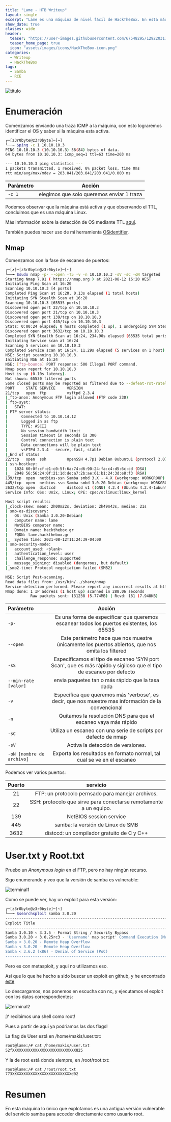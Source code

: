 ```yaml
---
title: "Lame - HTB Writeup"
layout: single
excerpt: "Lame es una máquina de nivel fácil de HackTheBox. En esta máquina explotamos únicamente una antigua versión vulnerable de samba para acceder directamente como usuario root."
show_date: true
classes: wide
header:
  teaser: "https://user-images.githubusercontent.com/67548295/129220317-5439270a-e4bb-47e0-b981-ef0a3aab911e.png"
  teaser_home_page: true
  icon: "assets/images/icons/HackTheBox-icon.png"
categories:
  - Writeup
  - HackTheBox
tags:
  - Samba
  - RCE
---
```


![titulo](https://user-images.githubusercontent.com/67548295/129220778-695a7fa5-39f9-4bbe-b0bd-87bec3ec2d3c.png)

# Enumeración

Comenzamos enviando una traza ICMP a la máquina, con esto lograremos identificar el OS y saber si la máquina esta activa.

```bash
┌─[z3r0byte@z3r0byte]─[~]
└──╼ $ping -c 1 10.10.10.3
PING 10.10.10.3 (10.10.10.3) 56(84) bytes of data.
64 bytes from 10.10.10.3: icmp_seq=1 ttl=63 time=203 ms

--- 10.10.10.3 ping statistics ---
1 packets transmitted, 1 received, 0% packet loss, time 0ms
rtt min/avg/max/mdev = 203.041/203.041/203.041/0.000 ms
```
| Parámetro | Acción |
|:----------|:------:|
| `-c 1` | elegimos que solo queremos enviar 1 traza |

Podemos observar que la máquina está activa y que observando el TTL, concluimos que es una máquina Linux.

Más información sobre la detección de OS mediante TTL [aquí](https://subinsb.com/default-device-ttl-values/).

También puedes hacer uso de mi herramienta [OSidentifier](https://github.com/z3robyte/OSidentifier).

## Nmap

Comenzamos con la fase de escaneo de puertos:

```bash
┌─[✗]─[z3r0byte@z3r0byte]─[~]
└──╼ $sudo nmap -p- --open -T5 -v -n 10.10.10.3 -sV -sC -oN targeted
Starting Nmap 7.91 ( https://nmap.org ) at 2021-08-12 16:20 WEST
Initiating Ping Scan at 16:20
Scanning 10.10.10.3 [4 ports]
Completed Ping Scan at 16:20, 0.13s elapsed (1 total hosts)
Initiating SYN Stealth Scan at 16:20
Scanning 10.10.10.3 [65535 ports]
Discovered open port 22/tcp on 10.10.10.3
Discovered open port 21/tcp on 10.10.10.3
Discovered open port 139/tcp on 10.10.10.3
Discovered open port 445/tcp on 10.10.10.3
Stats: 0:00:24 elapsed; 0 hosts completed (1 up), 1 undergoing SYN Stealth Scan
Discovered open port 3632/tcp on 10.10.10.3
Completed SYN Stealth Scan at 16:24, 234.90s elapsed (65535 total ports)
Initiating Service scan at 16:24
Scanning 5 services on 10.10.10.3
Completed Service scan at 16:24, 11.29s elapsed (5 services on 1 host)
NSE: Script scanning 10.10.10.3.
Initiating NSE at 16:24
NSE: [ftp-bounce] PORT response: 500 Illegal PORT command.
Nmap scan report for 10.10.10.3
Host is up (0.10s latency).
Not shown: 65530 filtered ports
Some closed ports may be reported as filtered due to --defeat-rst-ratelimit
PORT     STATE SERVICE     VERSION
21/tcp   open  ftp         vsftpd 2.3.4
|_ftp-anon: Anonymous FTP login allowed (FTP code 230)
| ftp-syst: 
|   STAT: 
| FTP server status:
|      Connected to 10.10.14.12
|      Logged in as ftp
|      TYPE: ASCII
|      No session bandwidth limit
|      Session timeout in seconds is 300
|      Control connection is plain text
|      Data connections will be plain text
|      vsFTPd 2.3.4 - secure, fast, stable
|_End of status
22/tcp   open  ssh         OpenSSH 4.7p1 Debian 8ubuntu1 (protocol 2.0)
| ssh-hostkey: 
|   1024 60:0f:cf:e1:c0:5f:6a:74:d6:90:24:fa:c4:d5:6c:cd (DSA)
|_  2048 56:56:24:0f:21:1d:de:a7:2b:ae:61:b1:24:3d:e8:f3 (RSA)
139/tcp  open  netbios-ssn Samba smbd 3.X - 4.X (workgroup: WORKGROUP)
445/tcp  open  netbios-ssn Samba smbd 3.0.20-Debian (workgroup: WORKGROUP)
3632/tcp open  distccd     distccd v1 ((GNU) 4.2.4 (Ubuntu 4.2.4-1ubuntu4))
Service Info: OSs: Unix, Linux; CPE: cpe:/o:linux:linux_kernel

Host script results:
|_clock-skew: mean: 2h00m22s, deviation: 2h49m43s, median: 21s
| smb-os-discovery: 
|   OS: Unix (Samba 3.0.20-Debian)
|   Computer name: lame
|   NetBIOS computer name: 
|   Domain name: hackthebox.gr
|   FQDN: lame.hackthebox.gr
|_  System time: 2021-08-12T11:24:39-04:00
| smb-security-mode: 
|   account_used: <blank>
|   authentication_level: user
|   challenge_response: supported
|_  message_signing: disabled (dangerous, but default)
|_smb2-time: Protocol negotiation failed (SMB2)

NSE: Script Post-scanning.
Read data files from: /usr/bin/../share/nmap
Service detection performed. Please report any incorrect results at https://nmap.org/submit/ .
Nmap done: 1 IP address (1 host up) scanned in 288.06 seconds
           Raw packets sent: 131238 (5.774MB) | Rcvd: 181 (7.948KB)
```
| Parámetro | Acción |
|:----------|:------:|
| `-p-` | Es una forma de especificar que queremos escanear todos los puertos existentes, los 65535 |
| `--open` | Este parámetro hace que nos muestre únicamente los puertos abiertos, que nos omita los filtered |
| `-sS` | Especificamos el tipo de escaneo 'SYN port Scan', que es más rápido y sigiloso que el tipo de escaneo por defecto |
| `--min-rate [valor]` | envia paquetes tan o más rápido que la tasa dada |
| `-v` | Especifica que queremos más 'verbose', es decir, que nos muestre mas información de la convencional |
| `-n` | Quitamos la resolución DNS para que el escaneo vaya más rápido |
| `-sC` | Utiliza un escaneo con una serie de scripts por defecto de nmap |
| `-sV` | Activa la detección de versiones. |
| `-oN [nombre de archivo]` | Exporta los resultados en formato normal, tal cual se ve en el escaneo |

Podemos ver varios puertos:

| Puerto | servicio |
|:------:|:--------:|
| 21 | FTP: un protocolo pernsado para manejar archivos. |
| 22 | SSH: protocolo que sirve para conectarse remotamente a un equipo. |
| 139 | NetBIOS session service |
| 445| samba: la versión de Linux de SMB |
| 3632 | distccd: un compilador gratuito de C y C++  |

# User.txt y Root.txt

Pruebo un _Anonymous login_ en el FTP, pero no hay ningún recurso.

Sigo enumerando y veo que la versión de samba es vulnerable:

![terminal1](https://user-images.githubusercontent.com/67548295/129226546-ff20bb53-a20d-40a5-9a2e-64c376efd3e3.png)

Como se puede ver, hay un exploit para esta versión:

```bash
┌─[z3r0byte@z3r0byte]─[~]
└──╼ $searchsploit samba 3.0.20
-------------------------------------------------------------------------------------------------------------------------------------------------------
Exploit Title                                                                                                             |  Path
-------------------------------------------------------------------------------------------------------------------------------------------------------
Samba 3.0.10 < 3.3.5 - Format String / Security Bypass                                                                     | multiple/remote/10095.txt
Samba 3.0.20 < 3.0.25rc3 - 'Username' map script' Command Execution (Metasploit)                                           | unix/remote/16320.rb
Samba < 3.0.20 - Remote Heap Overflow                                                                                      | linux/remote/7701.txt
Samba < 3.0.20 - Remote Heap Overflow                                                                                      | linux/remote/7701.txt
Samba < 3.6.2 (x86) - Denial of Service (PoC)                                                                              | linux_x86/dos/36741.py
--------------------------------------------------------------------------------------------------------------------------------------------------------
```
Pero es con metasploit, y aqui no utilizamos eso.

Asi que lo que he hecho a sido buscar un exploit en github, y he encontrado [este](https://github.com/amriunix/CVE-2007-2447/blob/master/usermap_script.py)

Lo descargamos, nos ponemos en escucha con nc, y ejecutamos el exploit con los datos correspondientes:

![terminal2](https://user-images.githubusercontent.com/67548295/129231114-ce7f0bc2-3666-490d-92e2-efd54fa02212.png)

¡Y recibimos una shell como root!

Pues a partir de aquí ya podriamos las dos flags!

La flag de User está en /home/makis/user.txt:

```bash
root@lame:/# cat /home/makis/user.txt 
52fXXXXXXXXXXXXXXXXXXXXXXXXXXXX825
```
Y la de root está donde siempre, en /root/root.txt:

```bash
root@lame:/# cat /root/root.txt 
773XXXXXXXXXXXXXXXXXXXXXXXXXXd02
```
# Resumen

En esta máquina lo único que explotamos es una antigua versión vulnerable del servicio samba para acceder directamente como usuario root.


